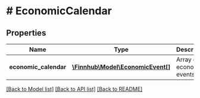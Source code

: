 # # EconomicCalendar

## Properties

Name | Type | Description | Notes
------------ | ------------- | ------------- | -------------
**economic_calendar** | [**\Finnhub\Model\EconomicEvent[]**](EconomicEvent.md) | Array of economic events. | [optional]

[[Back to Model list]](../../README.md#models) [[Back to API list]](../../README.md#endpoints) [[Back to README]](../../README.md)
